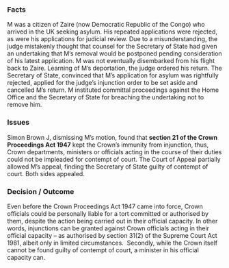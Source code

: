 ### Facts

M was a citizen of Zaire (now Democratic Republic of the Congo) who arrived in the UK seeking asylum. His repeated applications were rejected, as were his applications for judicial review. Due to a misunderstanding, the judge mistakenly thought that counsel for the Secretary of State had given an undertaking that M’s removal would be postponed pending consideration of his latest application. M was not eventually disembarked from his flight back to Zaire. Learning of M’s deportation, the judge ordered his return. The Secretary of State, convinced that M’s application for asylum was rightfully rejected, applied for the judge’s injunction order to be set aside and cancelled M’s return. M instituted committal proceedings against the Home Office and the Secretary of State for breaching the undertaking not to remove him.

### Issues

Simon Brown J, dismissing M’s motion, found that **section 21 of the Crown Proceedings Act 1947** kept the Crown’s immunity from injunction, thus, Crown departments, ministers or officials acting in the course of their duties could not be impleaded for contempt of court. The Court of Appeal partially allowed M’s appeal, finding the Secretary of State guilty of contempt of court. Both sides appealed.

### Decision / Outcome

Even before the Crown Proceedings Act 1947 came into force, Crown officials could be personally liable for a tort committed or authorised by them, despite the action being carried out in their official capacity. In other words, injunctions can be granted against Crown officials acting in their official capacity – as authorised by section 31(2) of the Supreme Court Act 1981, albeit only in limited circumstances.  Secondly, while the Crown itself cannot be found guilty of contempt of court, a minister in his official capacity can.